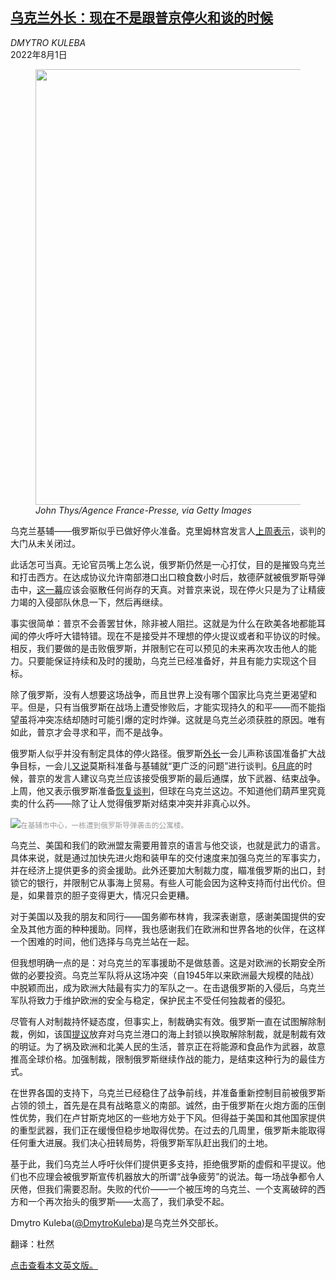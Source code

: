 <!--1659335823000-->
[乌克兰外长：现在不是跟普京停火和谈的时候](https://cn.nytimes.com/opinion/20220801/ukraine-russia-ceasefire/)
------

<address>DMYTRO KULEBA</address><time pudate="2022-08-01 02:13:37" datetime="2022-08-01 02:13:37">2022年8月1日</time><figure><img src="https://images.weserv.nl/?url=static01.nyt.com/images/2022/07/29/opinion/29kuleba2/merlin_206958645_c2151b6c-b95e-466b-a8bb-e602533f1a4e-master1050.jpg" width="1050" height="697"><figcaption> <cite>John Thys/Agence France-Presse, via Getty Images</cite></figcaption></figure><section><p>乌克兰基辅——俄罗斯似乎已做好停火准备。克里姆林宫发言人<a rel="noopener noreferrer" target="_blank" href="https://www.themoscowtimes.com/2022/07/21/door-not-shut-to-russia-ukraine-peace-talks-kremlin-a78364">上周表示</a>，谈判的大门从未关闭过。</p><p>此话怎可当真。无论官员嘴上怎么说，俄罗斯仍然是一心打仗，目的是摧毁乌克兰和打击西方。在达成协议允许南部港口出口粮食数小时后，敖德萨就被俄罗斯导弹击中，<a rel="noopener noreferrer" target="_blank" href="https://www.theguardian.com/world/2022/jul/24/zelenskiy-hits-out-at-russian-barbarism-over-attack-on-odesa-port-hours-after-grain-deal">这一幕</a>应该会驱散任何尚存的天真。对普京来说，现在停火只是为了让精疲力竭的入侵部队休息一下，然后再继续。</p><p>事实很简单：普京不会善罢甘休，除非被人阻拦。这就是为什么在欧美各地都能耳闻的停火呼吁大错特错。现在不是接受并不理想的停火提议或者和平协议的时候。相反，我们要做的是击败俄罗斯，并限制它在可以预见的未来再次攻击他人的能力。只要能保证持续和及时的援助，乌克兰已经准备好，并且有能力实现这个目标。</p><p>除了俄罗斯，没有人想要这场战争，而且世界上没有哪个国家比乌克兰更渴望和平。但是，只有当俄罗斯在战场上遭受惨败后，才能实现持久的和平——而不能指望虽将冲突冻结却随时可能引爆的定时炸弹。这就是乌克兰必须获胜的原因。唯有如此，普京才会寻求和平，而不是战争。</p><p>俄罗斯人似乎并没有制定具体的停火路径。俄罗斯<a rel="noopener noreferrer" target="_blank" href="https://ria.ru/20220720/spetsoperatsiya-1803701411.html">外长</a>一会儿声称该国准备扩大战争目标，一会儿<a rel="noopener noreferrer" target="_blank" href="https://www.interfax.ru/world/853620">又说</a>莫斯科准备与基辅就“更广泛的问题”进行谈判。<a rel="noopener noreferrer" target="_blank" href="https://tass.ru/politika/15054675" title="Link: https://tass.ru/politika/15054675">6月底</a>的时候，普京的发言人建议乌克兰应该接受俄罗斯的最后通牒，放下武器、结束战争。上周，他又表示俄罗斯准备<a rel="noopener noreferrer" target="_blank" href="https://ria.ru/20220721/peregovory-1803926857.html">恢复谈判</a>，但球在乌克兰这边。不知道他们葫芦里究竟卖的什么药——除了让人觉得俄罗斯对结束冲突并非真心以外。</p><p><img src="https://images.weserv.nl/?url=static01.nyt.com/images/2022/07/29/opinion/29kuleba/merlin_206134752_13284b64-613b-4a4d-abb5-5ab1897e3de6-master1050.jpg"><small style="color: #999;">在基辅市中心，一栋遭到俄罗斯导弹袭击的公寓楼。</small></p><p>乌克兰、美国和我们的欧洲盟友需要用普京的语言与他交谈，也就是武力的语言。具体来说，就是通过加快先进火炮和装甲车的交付速度来加强乌克兰的军事实力，并在经济上提供更多的资金援助。此外还要加大制裁力度，瞄准俄罗斯的出口，封锁它的银行，并限制它从事海上贸易。有些人可能会因为这种支持而付出代价。但是，如果普京的胆子变得更大，情况只会更糟。</p><p>对于美国以及我的朋友和同行——国务卿布林肯，我深表谢意，感谢美国提供的安全及其他方面的种种援助。同样，我也感谢我们在欧洲和世界各地的伙伴，在这样一个困难的时间，他们选择与乌克兰站在一起。</p><p>但我想明确一点的是：对乌克兰的军事援助不是做慈善。这是对欧洲的长期安全所做的必要投资。乌克兰军队将从这场冲突（自1945年以来欧洲最大规模的陆战）中脱颖而出，成为欧洲大陆最有实力的军队之一。在击退俄罗斯的入侵后，乌克兰军队将致力于维护欧洲的安全与稳定，保护民主不受任何独裁者的侵犯。</p><p>尽管有人对制裁持怀疑态度，但事实上，制裁确实有效。俄罗斯一直在试图解除制裁，例如，该国<a rel="noopener noreferrer" target="_blank" href="https://www.bloomberg.com/news/articles/2022-05-26/putin-ties-grain-exports-to-demand-that-sanctions-on-russia-go">提议</a>放弃对乌克兰港口的海上封锁以换取解除制裁，就是制裁有效的明证。为了祸及欧洲和北美人民的生活，普京正在将能源和食品作为武器，故意推高全球价格。加强制裁，限制俄罗斯继续作战的能力，是结束这种行为的最佳方式。</p><p>在世界各国的支持下，乌克兰已经稳住了战争前线，并准备重新控制目前被俄罗斯占领的领土，首先是在具有战略意义的南部。诚然，由于俄罗斯在火炮方面的压倒性优势，我们在卢甘斯克地区的一些地方处于下风。但得益于美国和其他国家提供的重型武器，我们正在缓慢但稳步地取得优势。在过去的几周里，俄罗斯未能取得任何重大进展。我们决心扭转局势，将俄罗斯军队赶出我们的土地。</p><p>基于此，我们乌克兰人呼吁伙伴们提供更多支持，拒绝俄罗斯的虚假和平提议。他们也不应理会被俄罗斯宣传机器放大的所谓“战争疲劳”的说法。每一场战争都令人厌倦，但我们需要忍耐。失败的代价——一个被压垮的乌克兰、一个支离破碎的西方和一个再次抬头的俄罗斯——太高了，我们承受不起。</p></section><footer><p>Dmytro Kuleba(<a rel="nofollow" target="_blank" href="https://twitter.com/DmytroKuleba">@DmytroKuleba</a>)是乌克兰外交部长。</p><p>翻译：杜然</p><p><a rel="nofollow" target="_blank" href="https://www.nytimes.com/2022/07/29/opinion/ukraine-russia-ceasefire.html">点击查看本文英文版。</a></p></footer>
